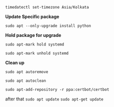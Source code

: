 `timedatectl set-timezone Asia/Kolkata` </br>


**Update Specific package**

`sudo apt --only-upgrade install python`

**Hold package for upgrade**

`sudo apt-mark hold systemd`

`sudo apt-mark unhold systemd`

**Clean up**

`sudo apt autoremove`

`sudo apt autoclean`

`sudo apt-add-repository -r ppa:certbot/certbot`

after that `sudo apt update` `sudo apt-get update`



